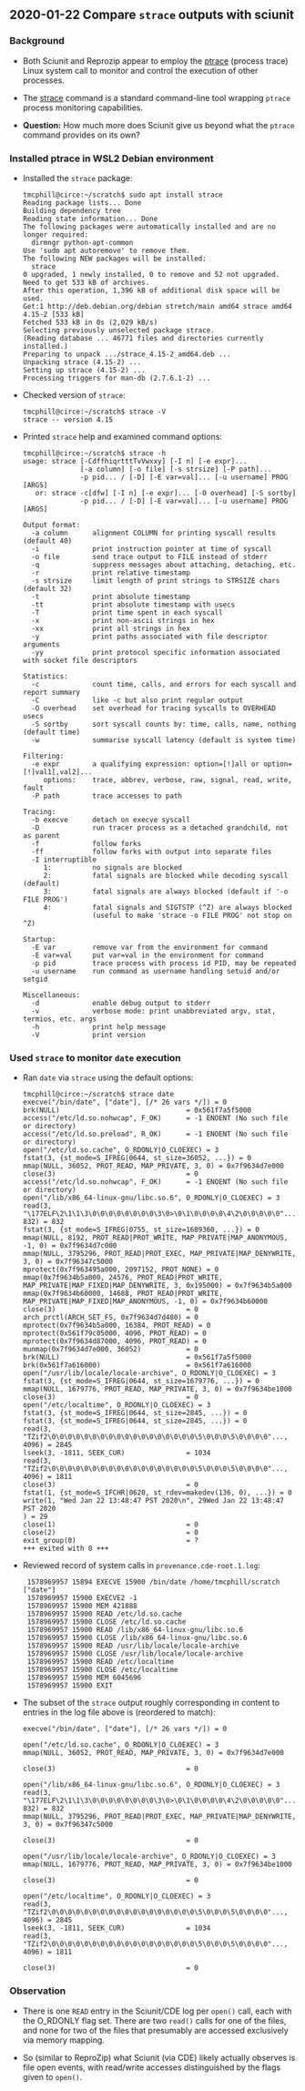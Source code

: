 ## 2020-01-22 Compare `strace` outputs with sciunit

### Background

- Both Sciunit and Reprozip appear to employ the [ptrace](https://linux.die.net/man/2/ptrace) (process trace) Linux system call to monitor and control the execution of other processes.

- The [strace](https://linux.die.net/man/1/strace) command is a standard command-line tool wrapping `ptrace` process monitoring capabilities.

- **Question:**  How much more does Sciunit give us beyond what the `ptrace` command provides on its own?

### Installed ptrace in WSL2 Debian environment

- Installed the `strace` package:
	```
	tmcphill@circe:~/scratch$ sudo apt install strace
	Reading package lists... Done
	Building dependency tree
	Reading state information... Done
	The following packages were automatically installed and are no longer required:
	  dirmngr python-apt-common
	Use 'sudo apt autoremove' to remove them.
	The following NEW packages will be installed:
	  strace
	0 upgraded, 1 newly installed, 0 to remove and 52 not upgraded.
	Need to get 533 kB of archives.
	After this operation, 1,396 kB of additional disk space will be used.
	Get:1 http://deb.debian.org/debian stretch/main amd64 strace amd64 4.15-2 [533 kB]
	Fetched 533 kB in 0s (2,029 kB/s)
	Selecting previously unselected package strace.
	(Reading database ... 46771 files and directories currently installed.)
	Preparing to unpack .../strace_4.15-2_amd64.deb ...
	Unpacking strace (4.15-2) ...
	Setting up strace (4.15-2) ...
	Processing triggers for man-db (2.7.6.1-2) ...
	```
- Checked version of `strace`:
	```
	tmcphill@circe:~/scratch$ strace -V
	strace -- version 4.15
	```

- Printed `strace` help and examined command options:
	```
	tmcphill@circe:~/scratch$ strace -h
	usage: strace [-CdffhiqrtttTvVwxxy] [-I n] [-e expr]...
	              [-a column] [-o file] [-s strsize] [-P path]...
	              -p pid... / [-D] [-E var=val]... [-u username] PROG [ARGS]
	   or: strace -c[dfw] [-I n] [-e expr]... [-O overhead] [-S sortby]
	              -p pid... / [-D] [-E var=val]... [-u username] PROG [ARGS]

	Output format:
	  -a column      alignment COLUMN for printing syscall results (default 40)
	  -i             print instruction pointer at time of syscall
	  -o file        send trace output to FILE instead of stderr
	  -q             suppress messages about attaching, detaching, etc.
	  -r             print relative timestamp
	  -s strsize     limit length of print strings to STRSIZE chars (default 32)
	  -t             print absolute timestamp
	  -tt            print absolute timestamp with usecs
	  -T             print time spent in each syscall
	  -x             print non-ascii strings in hex
	  -xx            print all strings in hex
	  -y             print paths associated with file descriptor arguments
	  -yy            print protocol specific information associated with socket file descriptors

	Statistics:
	  -c             count time, calls, and errors for each syscall and report summary
	  -C             like -c but also print regular output
	  -O overhead    set overhead for tracing syscalls to OVERHEAD usecs
	  -S sortby      sort syscall counts by: time, calls, name, nothing (default time)
	  -w             summarise syscall latency (default is system time)

	Filtering:
	  -e expr        a qualifying expression: option=[!]all or option=[!]val1[,val2]...
	     options:    trace, abbrev, verbose, raw, signal, read, write, fault
	  -P path        trace accesses to path

	Tracing:
	  -b execve      detach on execve syscall
	  -D             run tracer process as a detached grandchild, not as parent
	  -f             follow forks
	  -ff            follow forks with output into separate files
	  -I interruptible
	     1:          no signals are blocked
	     2:          fatal signals are blocked while decoding syscall (default)
	     3:          fatal signals are always blocked (default if '-o FILE PROG')
	     4:          fatal signals and SIGTSTP (^Z) are always blocked
	                 (useful to make 'strace -o FILE PROG' not stop on ^Z)

	Startup:
	  -E var         remove var from the environment for command
	  -E var=val     put var=val in the environment for command
	  -p pid         trace process with process id PID, may be repeated
	  -u username    run command as username handling setuid and/or setgid

	Miscellaneous:
	  -d             enable debug output to stderr
	  -v             verbose mode: print unabbreviated argv, stat, termios, etc. args
	  -h             print help message
	  -V             print version
	```

### Used `strace` to monitor `date` execution

- Ran `date` via `strace` using the default options:
	```
	tmcphill@circe:~/scratch$ strace date
	execve("/bin/date", ["date"], [/* 26 vars */]) = 0
	brk(NULL)                               = 0x561f7a5f5000
	access("/etc/ld.so.nohwcap", F_OK)      = -1 ENOENT (No such file or directory)
	access("/etc/ld.so.preload", R_OK)      = -1 ENOENT (No such file or directory)
	open("/etc/ld.so.cache", O_RDONLY|O_CLOEXEC) = 3
	fstat(3, {st_mode=S_IFREG|0644, st_size=36052, ...}) = 0
	mmap(NULL, 36052, PROT_READ, MAP_PRIVATE, 3, 0) = 0x7f9634d7e000
	close(3)                                = 0
	access("/etc/ld.so.nohwcap", F_OK)      = -1 ENOENT (No such file or directory)
	open("/lib/x86_64-linux-gnu/libc.so.6", O_RDONLY|O_CLOEXEC) = 3
	read(3, "\177ELF\2\1\1\3\0\0\0\0\0\0\0\0\3\0>\0\1\0\0\0\0\4\2\0\0\0\0\0"..., 832) = 832
	fstat(3, {st_mode=S_IFREG|0755, st_size=1689360, ...}) = 0
	mmap(NULL, 8192, PROT_READ|PROT_WRITE, MAP_PRIVATE|MAP_ANONYMOUS, -1, 0) = 0x7f9634d7c000
	mmap(NULL, 3795296, PROT_READ|PROT_EXEC, MAP_PRIVATE|MAP_DENYWRITE, 3, 0) = 0x7f96347c5000
	mprotect(0x7f963495a000, 2097152, PROT_NONE) = 0
	mmap(0x7f9634b5a000, 24576, PROT_READ|PROT_WRITE, MAP_PRIVATE|MAP_FIXED|MAP_DENYWRITE, 3, 0x195000) = 0x7f9634b5a000
	mmap(0x7f9634b60000, 14688, PROT_READ|PROT_WRITE, MAP_PRIVATE|MAP_FIXED|MAP_ANONYMOUS, -1, 0) = 0x7f9634b60000
	close(3)                                = 0
	arch_prctl(ARCH_SET_FS, 0x7f9634d7d480) = 0
	mprotect(0x7f9634b5a000, 16384, PROT_READ) = 0
	mprotect(0x561f79c05000, 4096, PROT_READ) = 0
	mprotect(0x7f9634d87000, 4096, PROT_READ) = 0
	munmap(0x7f9634d7e000, 36052)           = 0
	brk(NULL)                               = 0x561f7a5f5000
	brk(0x561f7a616000)                     = 0x561f7a616000
	open("/usr/lib/locale/locale-archive", O_RDONLY|O_CLOEXEC) = 3
	fstat(3, {st_mode=S_IFREG|0644, st_size=1679776, ...}) = 0
	mmap(NULL, 1679776, PROT_READ, MAP_PRIVATE, 3, 0) = 0x7f9634be1000
	close(3)                                = 0
	open("/etc/localtime", O_RDONLY|O_CLOEXEC) = 3
	fstat(3, {st_mode=S_IFREG|0644, st_size=2845, ...}) = 0
	fstat(3, {st_mode=S_IFREG|0644, st_size=2845, ...}) = 0
	read(3, "TZif2\0\0\0\0\0\0\0\0\0\0\0\0\0\0\0\0\0\0\5\0\0\0\5\0\0\0\0"..., 4096) = 2845
	lseek(3, -1811, SEEK_CUR)               = 1034
	read(3, "TZif2\0\0\0\0\0\0\0\0\0\0\0\0\0\0\0\0\0\0\5\0\0\0\5\0\0\0\0"..., 4096) = 1811
	close(3)                                = 0
	fstat(1, {st_mode=S_IFCHR|0620, st_rdev=makedev(136, 0), ...}) = 0
	write(1, "Wed Jan 22 13:48:47 PST 2020\n", 29Wed Jan 22 13:48:47 PST 2020
	) = 29
	close(1)                                = 0
	close(2)                                = 0
	exit_group(0)                           = ?
	+++ exited with 0 +++
	```
- Reviewed record of system calls in `provenance.cde-root.1.log`:
	```
	 1578969957 15894 EXECVE 15900 /bin/date /home/tmcphill/scratch ["date"]
	 1578969957 15900 EXECVE2 -1
	 1578969957 15900 MEM 421888
	 1578969957 15900 READ /etc/ld.so.cache
	 1578969957 15900 CLOSE /etc/ld.so.cache
	 1578969957 15900 READ /lib/x86_64-linux-gnu/libc.so.6
	 1578969957 15900 CLOSE /lib/x86_64-linux-gnu/libc.so.6
	 1578969957 15900 READ /usr/lib/locale/locale-archive
	 1578969957 15900 CLOSE /usr/lib/locale/locale-archive
	 1578969957 15900 READ /etc/localtime
	 1578969957 15900 CLOSE /etc/localtime
	 1578969957 15900 MEM 6045696
	 1578969957 15900 EXIT
	```
- The subset of the `strace` output roughly corresponding in content to entries in the log file above is (reordered to match):
	```
	execve("/bin/date", ["date"], [/* 26 vars */]) = 0

	open("/etc/ld.so.cache", O_RDONLY|O_CLOEXEC) = 3
	mmap(NULL, 36052, PROT_READ, MAP_PRIVATE, 3, 0) = 0x7f9634d7e000

	close(3)                                = 0

	open("/lib/x86_64-linux-gnu/libc.so.6", O_RDONLY|O_CLOEXEC) = 3
	read(3, "\177ELF\2\1\1\3\0\0\0\0\0\0\0\0\3\0>\0\1\0\0\0\0\4\2\0\0\0\0\0"..., 832) = 832
	mmap(NULL, 3795296, PROT_READ|PROT_EXEC, MAP_PRIVATE|MAP_DENYWRITE, 3, 0) = 0x7f96347c5000

	close(3)                                = 0

	open("/usr/lib/locale/locale-archive", O_RDONLY|O_CLOEXEC) = 3
	mmap(NULL, 1679776, PROT_READ, MAP_PRIVATE, 3, 0) = 0x7f9634be1000

	close(3)                                = 0

	open("/etc/localtime", O_RDONLY|O_CLOEXEC) = 3
	read(3, "TZif2\0\0\0\0\0\0\0\0\0\0\0\0\0\0\0\0\0\0\5\0\0\0\5\0\0\0\0"..., 4096) = 2845
	lseek(3, -1811, SEEK_CUR)               = 1034
	read(3, "TZif2\0\0\0\0\0\0\0\0\0\0\0\0\0\0\0\0\0\0\5\0\0\0\5\0\0\0\0"..., 4096) = 1811

	close(3)                                = 0

	```

### Observation

- There is one `READ` entry in the Sciunit/CDE log per `open()` call, each with the O_RDONLY flag set.  There are two `read()` calls for one of the files, and none for two of the files that presumably are accessed exclusively via memory mapping.

- So (similar to ReproZip) what Sciunit (via CDE) likely actually observes is file open events, with read/write accesses distinguished by the flags given to `open()`.
